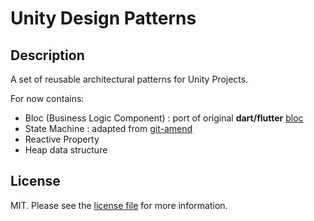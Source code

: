 # Unity Design Patterns

## Description

A set of reusable architectural patterns for Unity Projects.

For now contains:

- Bloc (Business Logic Component) : port of original **dart/flutter** [bloc](https://bloclibrary.dev/)
- State Machine : adapted from [git-amend](https://github.com/adammyhre)
- Reactive Property 
- Heap data structure

## License

MIT. Please see the [license file](LICENSE) for more information.